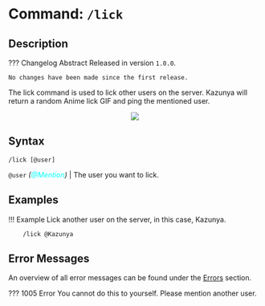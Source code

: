 # **Command:** `/lick`

## **Description**

??? Changelog Abstract
    Released in version `1.0.0`.

    No changes have been made since the first release.

The lick command is used to lick other users on the server. Kazunya will return a random Anime lick GIF and ping the mentioned user.

<p align="center"><img src="https://c.tenor.com/0LMxPQdFBKAAAAAC/nekopara-kiss.gif"></p>

## **Syntax**

    /lick [@user]

`@user` *(<span style="color:aqua">@Mention</span>)* | The user you want to lick.

## **Examples**

!!! Example
    Lick another user on the server, in this case, Kazunya.

        /lick @Kazunya

## **Error Messages**

An overview of all error messages can be found under the <a href="/errors/">Errors</a> section.

??? 1005 Error
    You cannot do this to yourself. Please mention another user.
